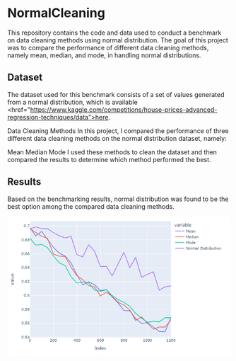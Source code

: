# NormalCleaning
This repository contains the code and data used to conduct a benchmark on data cleaning methods using normal distribution. The goal of this project was to compare the performance of different data cleaning methods, namely mean, median, and mode, in handling normal distributions.

## **Dataset**
The dataset used for this benchmark consists of a set of values generated from a normal distribution, which is available <href="https://www.kaggle.com/competitions/house-prices-advanced-regression-techniques/data">here</a>.

Data Cleaning Methods
In this project, I compared the performance of three different data cleaning methods on the normal distribution dataset, namely:

Mean
Median
Mode
I used these methods to clean the dataset and then compared the results to determine which method performed the best.

## **Results**
Based on the benchmarking results, normal distribution was found to be the best option among the compared data cleaning methods.

<div style="text-align:center">
  <img src="img/NormalDistributionGraph.png"/>
</div>
